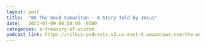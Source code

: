 ```yaml
---
layout: post
title:  "08 The Good Samaritan - A Story Told by Jesus"
date:   2023-07-09 06:08:00 -0500
categories: a-treasury-of-wisdom
podcast_link: https://nilbus-podcasts.s3.us-east-2.amazonaws.com/the-well-trained-mind/A%20Treasury%20of%20Wisdom/08%20The%20Good%20Samaritan%20-%20A%20Story%20Told%20by%20Jesus.mp3
---
```

